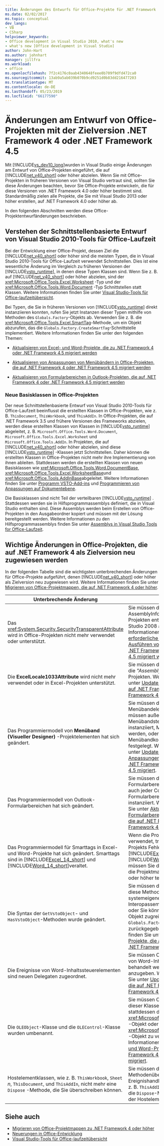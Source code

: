 ```yaml
---
title: Änderungen des Entwurfs für Office-Projekte für .NET Framework
ms.date: 02/02/2017
ms.topic: conceptual
dev_langs:
- VB
- CSharp
helpviewer_keywords:
- Office development in Visual Studio 2010, what's new
- what's new [Office development in Visual Studio]
author: John-Hart
ms.author: johnhart
manager: jillfra
ms.workload:
- office
ms.openlocfilehash: 7f2c4176c0aab4340648feee0b709f9dfd472ca0
ms.sourcegitcommit: 13ab9a5ab039b070b9cd9251d0b83dd216477203
ms.translationtype: MT
ms.contentlocale: de-DE
ms.lasthandoff: 05/23/2019
ms.locfileid: "66177590"
---
```

# <a name="changes-to-the-design-of-office-projects-that-target-the-net-framework-4-or-the-net-framework-45"></a>Änderungen am Entwurf von Office-Projekten mit der Zielversion .NET Framework 4 oder .NET Framework 4.5
  Mit [!INCLUDE[vs_dev10_long](../sharepoint/includes/vs-dev10-long-md.md)]wurden in Visual Studio einige Änderungen am Entwurf von Office-Projekten eingeführt, die auf [!INCLUDE[net_v40_short](../sharepoint/includes/net-v40-short-md.md)] oder höher abzielen. Wenn Sie mit Office-Projekten in früheren Versionen von Visual Studio vertraut sind, sollten Sie diese Änderungen beachten, bevor Sie Office-Projekte entwickeln, die für diese Versionen von .NET Framework 4.0 oder höher bestimmt sind. Standardmäßig zielen alle Projekte, die Sie mit Visual Studio 2013 oder höher erstellen, auf .NET Framework 4.0 oder höher ab.

 In den folgenden Abschnitten werden diese Office-Projektentwurfänderungen beschrieben.

## <a name="understand-the-interface-based-design-of-the-visual-studio-2010-tools-for-office-runtime"></a>Verstehen der Schnittstellenbasierte Entwurf von Visual Studio 2010-Tools für Office-Laufzeit
 Bei der Entwicklung einer Office-Projekt, dessen Ziel die [!INCLUDE[net_v40_short](../sharepoint/includes/net-v40-short-md.md)] oder höher sind die meisten Typen, die in Visual Studio 2010-Tools für Office-Laufzeit verwendet Schnittstellen. Dies ist eine wesentliche Änderung im Vergleich zu früheren Versionen der [!INCLUDE[vsto_runtime](../vsto/includes/vsto-runtime-md.md)], in denen diese Typen Klassen sind. Wenn Sie z. B. auf [!INCLUDE[net_v40_short](../sharepoint/includes/net-v40-short-md.md)] oder höher abzielen, sind der <xref:Microsoft.Office.Tools.Excel.Worksheet> -Typ und der <xref:Microsoft.Office.Tools.Word.Document> -Typ Schnittstellen statt Klassen. Weitere Informationen finden Sie unter [Visual Studio-Tools für Office-laufzeitübersicht](../vsto/visual-studio-tools-for-office-runtime-overview.md).

 Bei Typen, die Sie in früheren Versionen von [!INCLUDE[vsto_runtime](../vsto/includes/vsto-runtime-md.md)] direkt instanziieren konnten, rufen Sie jetzt Instanzen dieser Typen mithilfe von Methoden des `Globals.Factory`-Objekts ab. Verwenden Sie z. B. die <xref:Microsoft.Office.Tools.Excel.SmartTag>-Methode, um ein Objekt abzurufen, das die `Globals.Factory.CreateSmartTag`-Schnittstelle implementiert. Weitere Informationen finden Sie unter den folgenden Themen:

- [Aktualisieren von Excel- und Word-Projekte, die zu .NET Framework 4 oder .NET Framework 4.5 migriert werden](../vsto/updating-excel-and-word-projects-that-you-migrate-to-the-dotnet-framework-4-or-the-dotnet-framework-4-5.md)

- [Aktualisieren von Anpassungen von Menübändern in Office-Projekten, die auf .NET Framework 4 oder .NET Framework 4.5 migriert werden](/visualstudio/vsto/update-ribbon-customizations-in-office-projects-to-migrate-to-dotnet-framework-4-or-4-5)

- [Aktualisieren von Formularbereichen in Outlook-Projekten, die auf .NET Framework 4 oder .NET Framework 4.5 migriert werden](../vsto/updating-form-regions-in-outlook-projects-that-you-migrate-to-the-dotnet-framework-4-or-the-dotnet-framework-4-5.md)

### <a name="new-base-classes-in-office-projects"></a>Neue Basisklassen in Office-Projekten
 Der neue Schnittstellenbasierte Entwurf von Visual Studio 2010-Tools für Office-Laufzeit beeinflusst die erstellten Klassen in Office-Projekten, wie z. B. `ThisDocument`, `ThisWorkbook`, und `ThisAddIn`. In Office-Projekten, die auf .NET Framework 3.5 und frühere Versionen des Frameworks abzielen, werden diese erstellten Klassen von Klassen in [!INCLUDE[vsto_runtime](../vsto/includes/vsto-runtime-md.md)] abgeleitet, z. B. `Microsoft.Office.Tools.Word.Document`, `Microsoft.Office.Tools.Excel.Worksheet` und `Microsoft.Office.Tools.AddIn`. In Projekten, die auf [!INCLUDE[net_v40_short](../sharepoint/includes/net-v40-short-md.md)] oder höher abzielen, sind diese [!INCLUDE[vsto_runtime](../vsto/includes/vsto-runtime-md.md)] -Klassen jetzt Schnittstellen. Daher können die erstellten Klassen in Office-Projekten nicht mehr ihre Implementierung von ihnen ableiten. Stattdessen werden die erstellten Klassen von neuen Basisklassen wie <xref:Microsoft.Office.Tools.Word.DocumentBase>, <xref:Microsoft.Office.Tools.Excel.WorksheetBase>und <xref:Microsoft.Office.Tools.AddInBase>abgeleitet. Weitere Informationen finden Sie unter [Programm VSTO-Add-ins](../vsto/programming-vsto-add-ins.md) und [Programmieren von Anpassungen auf Dokumentebene](../vsto/programming-document-level-customizations.md).

 Die Basisklassen sind nicht Teil der verteilbaren [!INCLUDE[vsto_runtime](../vsto/includes/vsto-runtime-md.md)] . Stattdessen werden sie in Hilfsprogrammassemblys definiert, die in Visual Studio enthalten sind. Diese Assemblys werden beim Erstellen von Office-Projekten in den Ausgabeordner kopiert und müssen mit der Lösung bereitgestellt werden. Weitere Informationen zu den Hilfsprogrammassemblys finden Sie unter [Assemblys in Visual Studio Tools for Office-Laufzeit](../vsto/assemblies-in-the-visual-studio-tools-for-office-runtime.md).

## <a name="breaking-changes-in-office-projects-that-are-retargeted-to-the-net-framework-4"></a>Wichtige Änderungen in Office-Projekten, die auf .NET Framework 4 als Zielversion neu zugewiesen werden
 In der folgenden Tabelle sind die wichtigsten unterbrechenden Änderungen für Office-Projekte aufgeführt, denen [!INCLUDE[net_v40_short](../sharepoint/includes/net-v40-short-md.md)] oder höher als Zielversion neu zugewiesen wird. Weitere Informationen finden Sie unter [Migrieren von Office-Projektmappen, die auf .NET Framework 4 oder höher](../vsto/migrating-office-solutions-to-the-dotnet-framework-4-or-later.md).

|Unterbrechende Änderung|Auswirkung|
|---------------------|-----------------|
|Das <xref:System.Security.SecurityTransparentAttribute> wird in Office-Projekten nicht mehr verwendet oder unterstützt.|Sie müssen dieses Attribut aus der AssemblyInfo-Codedatei in Office-Projekten entfernen, die Sie von Visual Studio 2008 aktualisieren. Weitere Informationen finden Sie unter [auf erforderliche Änderungen für das Ausführen von Office-Projekten, die auf .NET Framework 4 oder .NET Framework 4.5 migriert werden](../vsto/required-changes-to-run-office-projects-that-you-migrate-to-the-dotnet-framework-4-or-the-dotnet-framework-4-5.md).|
|Die **ExcelLocale1033Attribute** wird nicht mehr verwendet oder in Excel-Projekten unterstützt.|Sie müssen dieses Attributs auf Entfernen, die *"AssemblyInfo"* Codedatei in Excel-Projekten. Weitere Informationen finden Sie unter [Update Excel und Word-Projekte, die auf .NET Framework 4 oder .NET Framework 4.5 migriert](../vsto/updating-excel-and-word-projects-that-you-migrate-to-the-dotnet-framework-4-or-the-dotnet-framework-4-5.md).|
|Das Programmiermodell von **Menüband (Visueller Designer)** -Projektelementen hat sich geändert.|Sie müssen die CodeBehind-Datei für alle Menübandelemente im Projekt ändern. Sie müssen außerdem Code ändern, die Menübandsteuerelementen zur Laufzeit instanziiert, Menübandereignisse behandelt werden, oder die Position einer Menübandkomponente programmgesteuert festgelegt. Weitere Informationen finden Sie unter [Update Multifunktionsleisten-Anpassungen in Office-Projekten, die auf .NET Framework 4 oder .NET Framework 4.5 migriert](/visualstudio/vsto/update-ribbon-customizations-in-office-projects-to-migrate-to-dotnet-framework-4-or-4-5).|
|Das Programmiermodell von Outlook-Formularbereichen hat sich geändert.|Sie müssen den Code-Behind-Datei für alle Formularbereiche ändern, in Ihrem Projekt auch jeder Code, durch den bestimmte Formularbereichsklassen zur Laufzeit instanziiert. Weitere Informationen finden Sie unter [Aktualisieren von Formularbereichen in Outlook-Projekten, die auf .NET Framework 4 oder .NET Framework 4.5 migriert](../vsto/updating-form-regions-in-outlook-projects-that-you-migrate-to-the-dotnet-framework-4-or-the-dotnet-framework-4-5.md).|
|Das Programmiermodell für Smarttags in Excel- und Word-Projekte hat sich geändert. Smarttags sind in [!INCLUDE[Excel_14_short](../vsto/includes/excel-14-short-md.md)] und [!INCLUDE[Word_14_short](../vsto/includes/word-14-short-md.md)]veraltet.|Wenn die Projektmappe Smarttags verwendet, treten beim Erstellen des Projekts Fehler auf. Da Smarttags in [!INCLUDE[Excel_14_short](../vsto/includes/excel-14-short-md.md)] und [!INCLUDE[Word_14_short](../vsto/includes/word-14-short-md.md)]veraltet sind, müssen Sie die Tags entfernen, bevor Sie die Projektmappe in [!INCLUDE[vs_dev12](../vsto/includes/vs-dev12-md.md)] oder höher testen und debuggen können.|
|Die Syntax der `GetVstoObject`- und `HasVstoObject`-Methoden wurde geändert.|Sie müssen das `Globals.Factory`-Objekt an diese Methoden übergeben, wenn Sie in systemeigenen Objekten aus den primären Interopassemblys (PIAs) auf sie zugreifen, oder Sie können auf diese Methoden in dem Objekt zugreifen, das von der `Globals.Factory`-Eigenschaft im Projekt zurückgegeben wird. Weitere Informationen finden Sie unter [Update Excel und Word-Projekte, die auf .NET Framework 4 oder .NET Framework 4.5 migriert](../vsto/updating-excel-and-word-projects-that-you-migrate-to-the-dotnet-framework-4-or-the-dotnet-framework-4-5.md).|
|Die Ereignisse von Word-Inhaltssteuerelementen sind neuen Delegaten zugeordnet.|Sie müssen Code ändern, in dem Ereignisse von Word-Inhaltssteuerelementen behandelt werden, um die neuen Delegaten anzugeben. Weitere Informationen finden Sie unter [Update Excel und Word-Projekte, die auf .NET Framework 4 oder .NET Framework 4.5 migriert](../vsto/updating-excel-and-word-projects-that-you-migrate-to-the-dotnet-framework-4-or-the-dotnet-framework-4-5.md).|
|Die `OLEObject`-Klasse und die `OLEControl`-Klasse wurden umbenannt.|Sie müssen Code ändern, in dem Instanzen dieser Klassen verwendet werden, um stattdessen das <xref:Microsoft.Office.Tools.Excel.ControlSite> -Objekt oder <xref:Microsoft.Office.Tools.Word.ControlSite> -Objekt zu verwenden. Weitere Informationen finden Sie unter [Update Excel und Word-Projekte, die auf .NET Framework 4 oder .NET Framework 4.5 migriert](../vsto/updating-excel-and-word-projects-that-you-migrate-to-the-dotnet-framework-4-or-the-dotnet-framework-4-5.md).|
|Hostelementklassen, wie z. B. `ThisWorkbook`, `Sheet` *n*, `ThisDocument`, und `ThisAddIn`, nicht mehr eine `Dispose` -Methode, die Sie überschreiben können.|Sie müssen den Code in der `Dispose`-Methodenüberschreibung in den `Shutdown`-Ereignishandler in der Hostelementklasse, z. B. `ThisAddIn_Shutdown`, verschieben und die `Dispose`-Methodenüberschreibung aus der Hostelementklasse entfernen.|

## <a name="see-also"></a>Siehe auch
- [Migrieren von Office-Projektmappen zu .NET Framework 4 oder höher](../vsto/migrating-office-solutions-to-the-dotnet-framework-4-or-later.md)
- [Neuerungen in Office-Entwicklung](https://msdn.microsoft.com/library/bf054af2-c896-4723-aa15-6381145b14bb)
- [Visual Studio-Tools für Office-laufzeitübersicht](../vsto/visual-studio-tools-for-office-runtime-overview.md)
